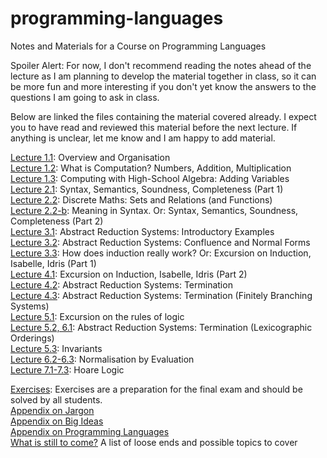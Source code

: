 # programming-languages
Notes and Materials for a Course on Programming Languages

Spoiler Alert: For now, I don't recommend reading the notes ahead of the lecture as I am planning to develop the material together in class, so it can be more fun and more interesting if you don't yet know the answers to the questions I am going to ask in class. 

Below are linked the files containing the material covered already. I expect you to have read and reviewed this material before the next lecture. If anything is unclear, let me know and I am happy to add material.

[Lecture 1.1](https://github.com/alexhkurz/programming-languages/blob/master/lecture-1.1.md): Overview and Organisation  
[Lecture 1.2](https://github.com/alexhkurz/programming-languages/blob/master/lecture-1.2.md): What is Computation? Numbers, Addition, Multiplication  
[Lecture 1.3](https://github.com/alexhkurz/programming-languages/blob/master/lecture-1.3.md): Computing with High-School Algebra: Adding Variables  
[Lecture 2.1](https://hackmd.io/hILQksyiTUW4mXxxOSF7eQ): Syntax, Semantics, Soundness, Completeness (Part 1)     
[Lecture 2.2](https://hackmd.io/s/B1gOX4lO7): Discrete Maths: Sets and Relations (and Functions)  
[Lecture 2.2-b](https://hackmd.io/s/SyIA3Lx_Q): Meaning in Syntax. Or: Syntax, Semantics, Soundness, Completeness (Part 2)  
[Lecture 3.1](https://hackmd.io/s/rkk0tgxu7): Abstract Reduction Systems: Introductory Examples  
[Lecture 3.2](https://hackmd.io/s/B1DPNGEdm): Abstract Reduction Systems: Confluence and Normal Forms  
[Lecture 3.3](https://hackmd.io/s/H1panO_um): How does induction really work? Or: Excursion on Induction, Isabelle, Idris (Part 1)  
[Lecture 4.1](https://hackmd.io/s/HyV1IYYd7): Excursion on Induction, Isabelle, Idris (Part 2)  
[Lecture 4.2](https://hackmd.io/s/BkXUkyw_Q): Abstract Reduction Systems: Termination  
[Lecture 4.3](https://hackmd.io/s/S1KcSWeYQ): Abstract Reduction Systems: Termination (Finitely Branching Systems)    
[Lecture 5.1](https://hackmd.io/s/Hyxy7veIKX): Excursion on the rules of logic  
[Lecture 5.2, 6.1](https://hackmd.io/s/HyddlMKtX):  Abstract Reduction Systems: Termination (Lexicographic Orderings)  
[Lecture 5.3](https://hackmd.io/s/rysQwJ2KX):  Invariants    
[Lecture 6.2-6.3](https://hackmd.io/s/rkqjXBW9X): Normalisation by Evaluation   
[Lecture 7.1-7.3](https://hackmd.io/s/H1STFZVq7): Hoare Logic


 
[Exercises](https://hackmd.io/s/HJQNfRbtX): Exercises are a preparation for the final exam and should be solved by all students.  
[Appendix on Jargon](https://github.com/alexhkurz/programming-languages/blob/master/appendix-jargon.md)   
[Appendix on Big Ideas](https://github.com/alexhkurz/programming-languages/blob/master/big-ideas.md)   
[Appendix on Programming Languages](https://github.com/alexhkurz/programming-languages/blob/master/appendix-programming-languages.md)  
[What is still to come?](https://github.com/alexhkurz/programming-languages/blob/master/mixed-notes.md) A list of loose ends and possible topics to cover
